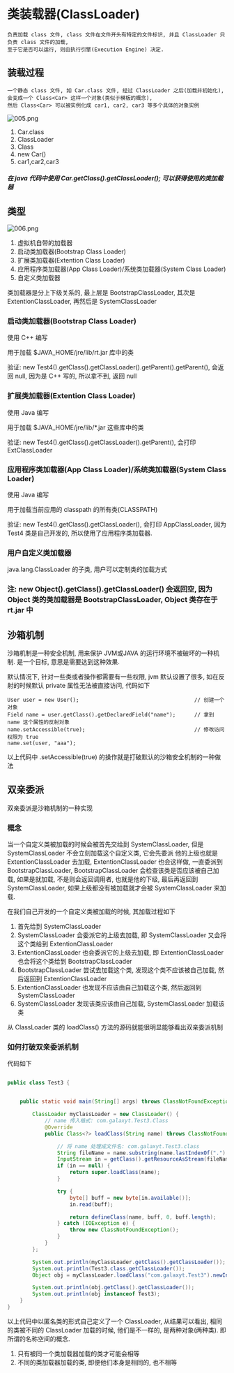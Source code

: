 # 类装载器(ClassLoader)

    负责加载 class 文件, class 文件在文件开头有特定的文件标识, 并且 ClassLoader 只负责 class 文件的加载,
    至于它是否可以运行, 则由执行引擎(Execution Engine) 决定.

## 装载过程

    一个静态 class 文件, 如 Car.class 文件, 经过 ClassLoader 之后(加载并初始化), 会变成一个 Class<Car> 这样一个对象(类似于模板的概念),
    然后 Class<Car> 可以被实例化成 car1, car2, car3 等多个具体的对象实例

![005.png](img%2F005.png)

1. Car.class
2. ClassLoader
3. Class<Car>
4. new Car()
5. car1,car2,car3

##### 在 java 代码中使用 Car.getClass().getClassLoader(); 可以获得使用的类加载器

## 类型

![006.png](img%2F006.png)

1. 虚拟机自带的加载器
2. 启动类加载器(Bootstrap Class Loader)
3. 扩展类加载器(Extention Class Loader)
4. 应用程序类加载器(App Class Loader)/系统类加载器(System Class Loader)
5. 自定义类加载器

类加载器是分上下级关系的, 最上层是 BootstrapClassLoader, 其次是 ExtentionClassLoader, 再然后是 SystemClassLoader

### 启动类加载器(Bootstrap Class Loader)

使用 C++ 编写

用于加载 $JAVA_HOME/jre/lib/rt.jar 库中的类

验证: new Test4().getClass().getClassLoader().getParent().getParent(), 会返回 null,
因为是 C++ 写的, 所以拿不到, 返回 null

### 扩展类加载器(Extention Class Loader)

使用 Java 编写

用于加载 $JAVA_HOME/jre/lib/*.jar 这些库中的类

验证: new Test4().getClass().getClassLoader().getParent(), 会打印 ExtClassLoader

### 应用程序类加载器(App Class Loader)/系统类加载器(System Class Loader)

使用 Java 编写

用于加载当前应用的 classpath 的所有类(CLASSPATH)

验证: new Test4().getClass().getClassLoader(), 会打印 AppClassLoader, 因为 Test4 类是自己开发的, 所以使用了应用程序类加载器.

### 用户自定义类加载器

java.lang.ClassLoader 的子类, 用户可以定制类的加载方式

### 注: new Object().getClass().getClassLoader() 会返回空, 因为 Object 类的类加载器是 BootstrapClassLoader, Object 类存在于 rt.jar 中

## 沙箱机制

沙箱机制是一种安全机制, 用来保护 JVM或JAVA 的运行环境不被破坏的一种机制.
是一个目标, 意思是需要达到这种效果.

默认情况下, 针对一些类或者操作都需要有一些权限, jvm 默认设置了很多,
如在反射的时候默认 private 属性无法被直接访问, 代码如下

```
User user = new User();                                     // 创建一个对象
Field name = user.getClass().getDeclaredField("name");      // 拿到 name 这个属性的反射对象
name.setAccessible(true);                                   // 修改访问权限为 true
name.set(user, "aaa");     
```

以上代码中 .setAccessible(true) 的操作就是打破默认的沙箱安全机制的一种做法

## 双亲委派

双亲委派是沙箱机制的一种实现

### 概念

当一个自定义类被加载的时候会被首先交给到 SystemClassLoader, 但是 SystemClassLoader 不会立刻加载这个自定义类, 它会先委派
他的上级也就是 ExtentionClassLoader 去加载, ExtentionClassLoader 也会这样做, 一直委派到 BootstrapClassLoader,
BootstrapClassLoader 会检查该类是否应该被自己加载, 如果是就加载, 不是则会返回调用者, 也就是他的下级, 最后再返回到
SystemClassLoader, 如果上级都没有被加载就才会被 SystemClassLoader 来加载.

在我们自己开发的一个自定义类被加载的时候, 其加载过程如下

1. 首先给到 SystemClassLoader
2. SystemClassLoader 会委派它的上级去加载, 即 SystemClassLoader 又会将这个类给到 ExtentionClassLoader
3. ExtentionClassLoader 也会委派它的上级去加载, 即 ExtentionClassLoader 也会将这个类给到 BootstrapClassLoader
4. BootstrapClassLoader 尝试去加载这个类, 发现这个类不应该被自己加载, 然后返回到 ExtentionClassLoader
5. ExtentionClassLoader 也发现不应该由自己加载这个类, 然后返回到 SystemClassLoader
6. SystemClassLoader 发现该类应该由自己加载, SystemClassLoader 加载该类

从 ClassLoader 类的 loadClass() 方法的源码就能很明显能够看出双亲委派机制

### 如何打破双亲委派机制

代码如下

```java

public class Test3 {


    public static void main(String[] args) throws ClassNotFoundException, InstantiationException, IllegalAccessException {

        ClassLoader myClassLoader = new ClassLoader() {
            // name 传入格式: com.galaxyt.Test3.Class
            @Override
            public Class<?> loadClass(String name) throws ClassNotFoundException {

                // 将 name 处理成文件名: com.galaxyt.Test3.class
                String fileName = name.substring(name.lastIndexOf(".") + 1) + ".class";
                InputStream in = getClass().getResourceAsStream(fileName);
                if (in == null) {
                    return super.loadClass(name);
                }

                try {
                    byte[] buff = new byte[in.available()];
                    in.read(buff);

                    return defineClass(name, buff, 0, buff.length);
                } catch (IOException e) {
                    throw new ClassNotFoundException();
                }
            }
        };

        System.out.println(myClassLoader.getClass().getClassLoader());                  // sun.misc.Launcher$AppClassLoader@, 由系统加载器加载
        System.out.println(Test3.class.getClassLoader());                               // sun.misc.Launcher$AppClassLoader@, 由系统加载器加载
        Object obj = myClassLoader.loadClass("com.galaxyt.Test3").newInstance();        // 

        System.out.println(obj.getClass().getClassLoader());                            // com.galaxyt.Test3$1@, 由自定义类加载器加载
        System.out.println(obj instanceof Test3);                                       // false, 不同的 ClassLoader 加载出来的相同的类是不同的, 即在同一个 jvm, 同一个类被加载了两次, 产生了不同的 Class<Test3> 对象 
    }
}

```

以上代码中以匿名类的形式自己定义了一个 ClassLoader, 从结果可以看出, 相同的类被不同的 ClassLoader 加载的时候, 他们是不一样的,
是两种对象(两种类).
即所谓的名称空间的概念.

1. 只有被同一个类加载器加载的类才可能会相等
2. 不同的类加载器加载的类, 即便他们本身是相同的, 也不相等

